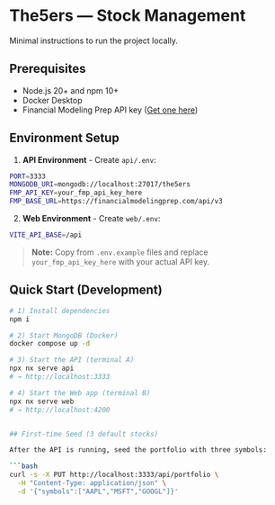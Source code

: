 # The5ers — Stock Management

Minimal instructions to run the project locally.

## Prerequisites
- Node.js 20+ and npm 10+
- Docker Desktop
- Financial Modeling Prep API key ([Get one here](https://financialmodelingprep.com/))

## Environment Setup

1. **API Environment** - Create `api/.env`:
```bash
PORT=3333
MONGODB_URI=mongodb://localhost:27017/the5ers
FMP_API_KEY=your_fmp_api_key_here
FMP_BASE_URL=https://financialmodelingprep.com/api/v3
```

2. **Web Environment** - Create `web/.env`:
```bash
VITE_API_BASE=/api
```

> **Note:** Copy from `.env.example` files and replace `your_fmp_api_key_here` with your actual API key.

## Quick Start (Development)

```bash
# 1) Install dependencies
npm i

# 2) Start MongoDB (Docker)
docker compose up -d

# 3) Start the API (terminal A)
npx nx serve api
# → http://localhost:3333

# 4) Start the Web app (terminal B)
npx nx serve web
# → http://localhost:4200


## First-time Seed (3 default stocks)

After the API is running, seed the portfolio with three symbols:

```bash
curl -s -X PUT http://localhost:3333/api/portfolio \
  -H "Content-Type: application/json" \
  -d '{"symbols":["AAPL","MSFT","GOOGL"]}'
